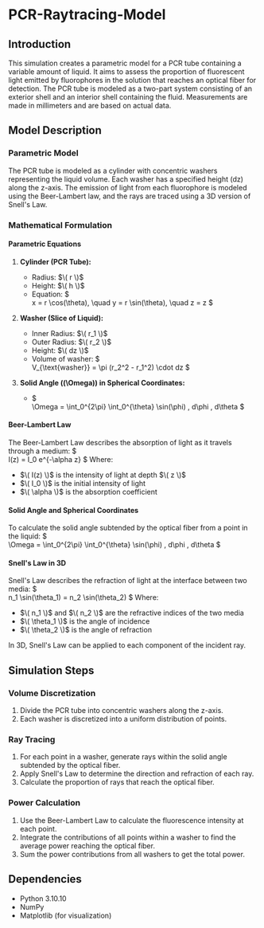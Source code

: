 # PCR-Raytracing-Model

## Introduction

This simulation creates a parametric model for a PCR tube containing a variable amount of liquid. It aims to assess the proportion of fluorescent light emitted by fluorophores in the solution that reaches an optical fiber for detection. The PCR tube is modeled as a two-part system consisting of an exterior shell and an interior shell containing the fluid. Measurements are made in millimeters and are based on actual data.

## Model Description

### Parametric Model

The PCR tube is modeled as a cylinder with concentric washers representing the liquid volume. Each washer has a specified height \(dz\) along the z-axis. The emission of light from each fluorophore is modeled using the Beer-Lambert law, and the rays are traced using a 3D version of Snell's Law.

### Mathematical Formulation

#### Parametric Equations

1. **Cylinder (PCR Tube):**
   - Radius: $\( r \)$
   - Height: $\( h \)$
   - Equation: 
     $\
     x = r \cos(\theta), \quad y = r \sin(\theta), \quad z = z
     \$

2. **Washer (Slice of Liquid):**
   - Inner Radius: $\( r_1 \)$
   - Outer Radius: $\( r_2 \)$
   - Height: $\( dz \)$
   - Volume of washer:
     $\
     V_{\text{washer}} = \pi (r_2^2 - r_1^2) \cdot dz
     \$

3. **Solid Angle (\(\Omega\)) in Spherical Coordinates:**
   - $\
     \Omega = \int_0^{2\pi} \int_0^{\theta} \sin(\phi) \, d\phi \, d\theta
     \$

#### Beer-Lambert Law

The Beer-Lambert Law describes the absorption of light as it travels through a medium:
$\
I(z) = I_0 e^{-\alpha z}
\$
Where:
- $\( I(z) \)$ is the intensity of light at depth $\( z \)$
- $\( I_0 \)$ is the initial intensity of light
- $\( \alpha \)$ is the absorption coefficient

#### Solid Angle and Spherical Coordinates

To calculate the solid angle subtended by the optical fiber from a point in the liquid:
$\
\Omega = \int_0^{2\pi} \int_0^{\theta} \sin(\phi) \, d\phi \, d\theta
\$

#### Snell's Law in 3D

Snell's Law describes the refraction of light at the interface between two media:
$\
n_1 \sin(\theta_1) = n_2 \sin(\theta_2)
\$
Where:
- $\( n_1 \)$ and $\( n_2 \)$ are the refractive indices of the two media
- $\( \theta_1 \)$ is the angle of incidence
- $\( \theta_2 \)$ is the angle of refraction

In 3D, Snell's Law can be applied to each component of the incident ray.


## Simulation Steps

### Volume Discretization

1. Divide the PCR tube into concentric washers along the z-axis.
2. Each washer is discretized into a uniform distribution of points.

### Ray Tracing

1. For each point in a washer, generate rays within the solid angle subtended by the optical fiber.
2. Apply Snell's Law to determine the direction and refraction of each ray.
3. Calculate the proportion of rays that reach the optical fiber.

### Power Calculation

1. Use the Beer-Lambert Law to calculate the fluorescence intensity at each point.
2. Integrate the contributions of all points within a washer to find the average power reaching the optical fiber.
3. Sum the power contributions from all washers to get the total power.

## Dependencies

- Python 3.10.10
- NumPy
- Matplotlib (for visualization)

